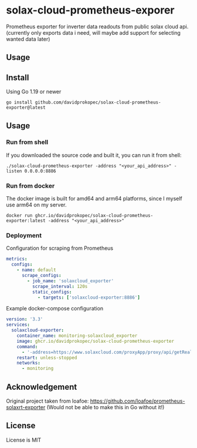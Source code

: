 # solax-cloud-prometheus-exporer

Prometheus exporter for inverter data readouts from public solax cloud api. (currently only exports data i need, will maybe add support for selecting wanted data later)

## Usage


## Install

Using Go 1.19 or newer

```shell
go install github.com/davidprokopec/solax-cloud-prometheus-exporter@latest
```

## Usage

### Run from shell

If you downloaded the source code and built it, you can run it from shell:

```shell
./solax-cloud-prometheus-exporter -address "<your_api_address>" -listen 0.0.0.0:8886
```

### Run from docker

The docker image is built for amd64 and arm64 platforms, since I myself use arm64 on my server.

```shell
docker run ghcr.io/davidprokopec/solax-cloud-prometheus-exporter:latest -address "<your_api_address>"
```

### Deployment

Configuration for scraping from Prometheus

```yml
metrics:
  configs:
    - name: default
      scrape_configs:
        - job_name: 'solaxcloud_exporter'
          scrape_interval: 120s
          static_configs:
            - targets: ['solaxcloud-exporter:8886']
```

Example docker-compose configuration

```yml
version: '3.3'
services:
  solaxcloud-exporter:
    container_name: monitoring-solaxcloud_exporter
    image: ghcr.io/davidprokopec/solax-cloud-prometheus-exporter
    command:
      - '-address=https://www.solaxcloud.com/proxyApp/proxy/api/getRealtimeInfo.do?tokenId=<your_token>&sn=<your_sn>'
    restart: unless-stopped
    networks:
      - monitoring
```

## Acknowledgement

Original project taken from loafoe: https://github.com/loafoe/prometheus-solaxrt-exporter (Would not be able to make this in Go without it!)

## License

License is MIT

